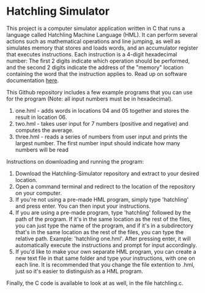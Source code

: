 # Hatchling Simulator
This project is a computer simulator application written in C that runs a language called Hatchling Machine Language (HML). It can perform several actions such as mathematical operations and line jumping, as well as simulates memory that stores and loads words, and an accumulator register that executes instructions. Each instruction is a 4-digit hexadecimal number: The first 2 digits indicate which operation should be performed, and the second 2 digits indicate the address of the "memory" location containing the word that the instruction applies to. Read up on software documentation [here](https://hatchlingdocumentation.netlify.app).

This Github repository includes a few example programs that you can use for the program (Note: all input numbers must be in hexadecimal).
1. one.hml - adds words in locations 04 and 05 together and stores the result in location 06.
2. two.hml - takes user input for 7 numbers (positive and negative) and computes the average.
3. three.hml - reads a series of numbers from user input and prints the largest number. The first number input should indicate how many numbers will be read

Instructions on downloading and running the program:
1. Download the Hatchling-Simulator repository and extract to your desired location.
2. Open a command terminal and redirect to the location of the repository on your computer.
3. If you're not using a pre-made HML program, simply type 'hatchling' and press enter. You can then input your instructions.
4. If you are using a pre-made program, type 'hatchling' followed by the path of the program. If it's in the same location as the rest of the files, you can just type the name of the program, and if it's in a subdirectory that's in the same location as the rest of the files, you can type the relative path. Example: 'hatchling one.hml'. After pressing enter, it will automatically execute the instructions and prompt for input accordingly.
5. If you'd like to make your own separate HML program, you can create a new text file in that same folder and type your instructions, with one on each line. It is recommended that you change the file extention to .hml, just so it's easier to distinguish as a HML program.

Finally, the C code is available to look at as well, in the file hatchling.c.
